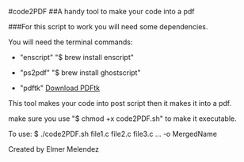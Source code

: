 #code2PDF
##A handy tool to make your code into a pdf

###For this script to work you will need some dependencies.

You will need the terminal commands:

* "enscript" "$ brew install enscript"

* "ps2pdf" "$ brew install ghostscript"

* "pdftk" [Download PDFtk](https://www.pdflabs.com/tools/pdftk-server/)

This tool makes your code into post script then it makes it into a pdf.

make sure you use "$ chmod +x code2PDF.sh" to make it executable.



To use: $ ./code2PDF.sh file1.c file2.c file3.c ... -o MergedName




Created by Elmer Melendez
